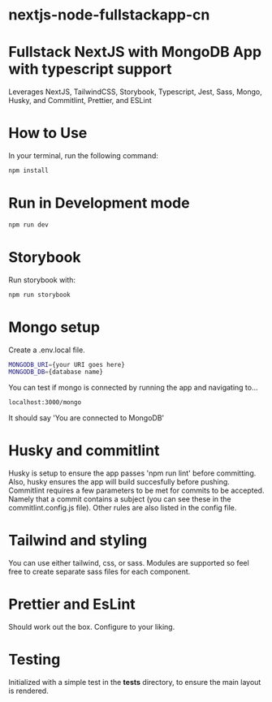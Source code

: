 # nextjs-node-fullstackapp-cn

# Fullstack NextJS with MongoDB App with typescript support

Leverages NextJS, TailwindCSS, Storybook, Typescript, Jest, Sass, Mongo, Husky, and Commitlint, Prettier, and ESLint

# How to Use

In your terminal, run the following command:

```bash
npm install
```

# Run in Development mode

```bash
npm run dev
```

# Storybook

Run storybook with:

```bash
npm run storybook
```

# Mongo setup

Create a .env.local file.

```bash
MONGODB_URI={your URI goes here}
MONGODB_DB={database name}
```

You can test if mongo is connected by running the app and navigating to...

```bash
localhost:3000/mongo
```
It should say 'You are connected to MongoDB'

# Husky and commitlint

Husky is setup to ensure the app passes 'npm run lint' before committing.
Also, husky ensures the app will build succesfully before pushing.
Commitlint requires a few parameters to be met for commits to be accepted.
Namely that a commit contains a subject (you can see these in the commitlint.config.js file).
Other rules are also listed in the config file.

# Tailwind and styling

You can use either tailwind, css, or sass.
Modules are supported so feel free to create separate sass files for each component.

# Prettier and EsLint

Should work out the box. Configure to your liking.

# Testing

Initialized with a simple test in the __tests__ directory, to ensure the main layout is rendered.
